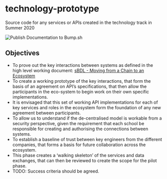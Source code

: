 # technology-prototype
Source code for any services or APIs created in the technology track in Summer 2020

![Publish Documentation to Bump.sh](https://github.com/stichtingsem/technology-prototype/workflows/Publish%20Documentation%20to%20Bump.sh/badge.svg)

## Objectives

- To prove out the key interactions between systems as defined in the high level working document: [sBDL - Moving from a Chain to an Ecosystem](https://github.com/stichtingsem/functional-overview/blob/master/documents/sBDL%20-%20Moving%20from%20a%20Chain%20to%20an%20Ecosystem%20-%20v2.docx?raw=true)
- To create a working prototype of the key interactions, that form the basis of an agreement on API’s specifications, that then allow the participants in the eco-system to begin work on their own specific implementations.
- It is envisaged that this set of working API implementations for each of key services and roles in the ecosystem form the foundation of any new agreement between participants.
- To allow us to understand if the de-centralised model is workable from a security perspective, given the requirement that each school be responsible for creating and authorising the connections between systems.
- To establish a baseline of trust between key engineers from the different companies, that forms a basis for future collaboration across the ecosystem.
- This phase creates a ‘walking skeleton’ of the services and data exchanges, that can then be reviewed to create the scope for the pilot phase.
- TODO: Success criteria should be agreed.
